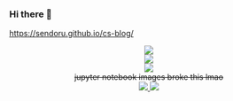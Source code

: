 ### Hi there 👋

https://sendoru.github.io/cs-blog/

<div align=center>
  <img src="https://github-profile-trophy.vercel.app/?username=sendoru&theme=onedark&row=2&column=5"></img>
</div>

<div align=center>
  <img src="https://github-readme-stats.vercel.app/api?username=sendoru&show_icons=true">
</div>
<div align=center>
  <img src="https://github-readme-stats.vercel.app/api/top-langs/?username=sendoru&langs_count=10&layout=compact&theme=dark"> <br>
  <del>jupyter notebook images broke this lmao</del>
</div>


<div align=center>
  <a href="https://solved.ac/profile/sendol">
    <img src="http://mazassumnida.wtf/api/v2/generate_badge?boj=sendol">
  </a>
  <a href="https://solved.ac/profile/sendol">
    <img src="http://mazandi.herokuapp.com/api?handle=sendol&theme=warm"/>
  </a>
</div>
<!--
**sendoru/sendoru** is a ✨ _special_ ✨ repository because its `README.md` (this file) appears on your GitHub profile.

Here are some ideas to get you started:

- 🔭 I’m currently working on ...
- 🌱 I’m currently learning ...
- 👯 I’m looking to collaborate on ...
- 🤔 I’m looking for help with ...
- 💬 Ask me about ...
- 📫 How to reach me: ...
- 😄 Pronouns: ...
- ⚡ Fun fact: ...
-->
